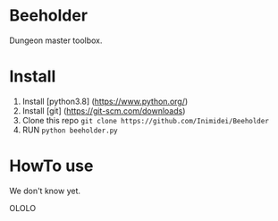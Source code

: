 # Beeholder

Dungeon master toolbox.

# Install

1. Install [python3.8] (https://www.python.org/)
2. Install [git] (https://git-scm.com/downloads)
3. Clone this repo `git clone https://github.com/Inimidei/Beeholder`
4. RUN `python beeholder.py`

# HowTo use
We don't know yet.


OLOLO
